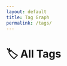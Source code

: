 ```yaml
---
layout: default
title: Tag Graph
permalink: /tags/
---
```


<h1>🏷 All Tags</h1>
<div id="network" style="width: 100%; height: 60vh; border: 1px solid var(--tertiary); margin-top: 2rem;"></div>

<link href="https://unpkg.com/vis-network/styles/vis-network.css" rel="stylesheet" />
<script src="https://unpkg.com/vis-network/standalone/umd/vis-network.min.js"></script>

<script>
document.addEventListener("DOMContentLoaded", function () {
  const root = document.documentElement;
  const vars = getComputedStyle(root);

  const bgColor = vars.getPropertyValue('--secondary').trim();
  const borderColor = vars.getPropertyValue('--tertiary').trim();
  const edgeColor = vars.getPropertyValue('--darkgray').trim();
  const labelColor = vars.getPropertyValue('--darkgray').trim();
  const highlightColor = vars.getPropertyValue('--highlight').trim();

  const nodes = new vis.DataSet();
  const edges = [];
  const tagIds = [];

  // Build tag nodes
  {% assign seen_tags = "" | split: "" %}
  {% for note in site.notes %}
    {% if note.published != false and note.tags %}
      {% for tag in note.tags %}
        {% assign slug = tag | slugify %}
        {% unless seen_tags contains slug %}
          {% assign seen_tags = seen_tags | push: slug %}
          {% assign tag_count = 0 %}
          {% for other_note in site.notes %}
            {% if other_note.published != false and other_note.tags contains tag %}
              {% assign tag_count = tag_count | plus: 1 %}
            {% endif %}
          {% endfor %}
          {% assign node_size = tag_count | times: 1.5 | plus: 4 %}
          {% if node_size > 16 %}
            {% assign node_size = 16 %}
          {% endif %}
          {% if node_size < 6 %}
            {% assign node_size = 6 %}
          {% endif %}
          nodes.add({
            id: "{{ slug }}",
            label: "{{ tag }}",
            value: {{ node_size }},
            color: {
              background: bgColor,
              border: borderColor
            },
            font: {
              color: labelColor,
              face: "IBM Plex Mono",
              size: 12,
              vadjust: 6
            },
            href: "{{ '/tags/' | append: slug | append: '/' | relative_url }}"
          });
          tagIds.push("{{ slug }}");
        {% endunless %}
      {% endfor %}
    {% endif %}
  {% endfor %}

  // Create dashed connections between all tags
  for (let i = 0; i < tagIds.length; i++) {
    for (let j = i + 1; j < tagIds.length; j++) {
      edges.push({
        from: tagIds[i],
        to: tagIds[j],
        color: {
          color: edgeColor,
          opacity: 0.4
        },
        width: 1,
        dashes: [3, 3]
      });
    }
  }

  const container = document.getElementById("network");
  const data = { nodes, edges };

  const options = {
    layout: {
      improvedLayout: true
    },
    physics: {
      enabled: true,
      stabilization: {
        iterations: 200,
        updateInterval: 25
      },
      solver: "forceAtlas2Based"
    },
    interaction: {
      hover: true,
      dragNodes: true,
      zoomView: true
    },
    nodes: {
      shape: "dot",
      scaling: {
        min: 6,
        max: 16
      },
      borderWidth: 2
    },
    edges: {
      smooth: false
    }
  };

  const network = new vis.Network(container, data, options);

  // Click to highlight and navigate
  network.on("click", function (params) {
    if (params.nodes.length > 0) {
      const id = params.nodes[0];
      const node = nodes.get(id);
      if (node.href) {
        nodes.update({
          id: id,
          color: {
            background: highlightColor,
            border: highlightColor
          }
        });
        setTimeout(() => {
          window.location.href = node.href;
        }, 150);
      }
    }
  });
});
</script>
